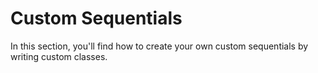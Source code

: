 # Custom Sequentials

In this section, you'll find how to create your own custom sequentials by writing custom classes.



